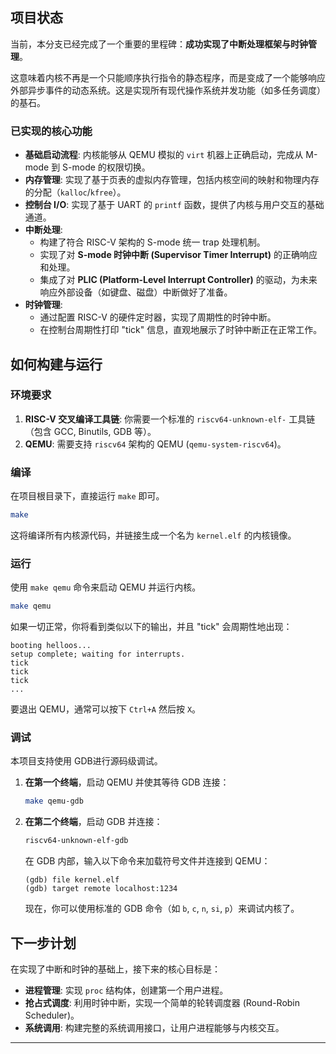 ## **项目状态**

当前，本分支已经完成了一个重要的里程碑：**成功实现了中断处理框架与时钟管理**。

这意味着内核不再是一个只能顺序执行指令的静态程序，而是变成了一个能够响应外部异步事件的动态系统。这是实现所有现代操作系统并发功能（如多任务调度）的基石。

### **已实现的核心功能**

*   **基础启动流程**: 内核能够从 QEMU 模拟的 `virt` 机器上正确启动，完成从 M-mode 到 S-mode 的权限切换。
*   **内存管理**: 实现了基于页表的虚拟内存管理，包括内核空间的映射和物理内存的分配（`kalloc`/`kfree`）。
*   **控制台 I/O**: 实现了基于 UART 的 `printf` 函数，提供了内核与用户交互的基础通道。
*   **中断处理**:
    *   构建了符合 RISC-V 架构的 S-mode 统一 trap 处理机制。
    *   实现了对 **S-mode 时钟中断 (Supervisor Timer Interrupt)** 的正确响应和处理。
    *   集成了对 **PLIC (Platform-Level Interrupt Controller)** 的驱动，为未来响应外部设备（如键盘、磁盘）中断做好了准备。
*   **时钟管理**:
    *   通过配置 RISC-V 的硬件定时器，实现了周期性的时钟中断。
    *   在控制台周期性打印 "tick" 信息，直观地展示了时钟中断正在正常工作。

## **如何构建与运行**

### **环境要求**

1.  **RISC-V 交叉编译工具链**: 你需要一个标准的 `riscv64-unknown-elf-` 工具链（包含 GCC, Binutils, GDB 等）。
2.  **QEMU**: 需要支持 `riscv64` 架构的 QEMU (`qemu-system-riscv64`)。

### **编译**

在项目根目录下，直接运行 `make` 即可。

```bash
make
```

这将编译所有内核源代码，并链接生成一个名为 `kernel.elf` 的内核镜像。

### **运行**

使用 `make qemu` 命令来启动 QEMU 并运行内核。

```bash
make qemu
```

如果一切正常，你将看到类似以下的输出，并且 "tick" 会周期性地出现：

```
booting helloos...
setup complete; waiting for interrupts.
tick
tick
tick
...
```

要退出 QEMU，通常可以按下 `Ctrl+A` 然后按 `X`。

### **调试**

本项目支持使用 GDB进行源码级调试。

1.  **在第一个终端**，启动 QEMU 并使其等待 GDB 连接：
    ```bash
    make qemu-gdb
    ```

2.  **在第二个终端**，启动 GDB 并连接：
    ```bash
    riscv64-unknown-elf-gdb
    ```
    在 GDB 内部，输入以下命令来加载符号文件并连接到 QEMU：
    ```gdb
    (gdb) file kernel.elf
    (gdb) target remote localhost:1234
    ```
    现在，你可以使用标准的 GDB 命令（如 `b`, `c`, `n`, `si`, `p`）来调试内核了。

## **下一步计划**

在实现了中断和时钟的基础上，接下来的核心目标是：

*   **进程管理**: 实现 `proc` 结构体，创建第一个用户进程。
*   **抢占式调度**: 利用时钟中断，实现一个简单的轮转调度器 (Round-Robin Scheduler)。
*   **系统调用**: 构建完整的系统调用接口，让用户进程能够与内核交互。

---
